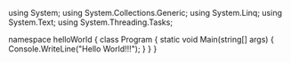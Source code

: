 using System;
using System.Collections.Generic;
using System.Linq;
using System.Text;
using System.Threading.Tasks;

namespace helloWorld
{
    class Program
    {
        static void Main(string[] args)
        {
            Console.WriteLine("Hello World!!!");
        }
    }
}
